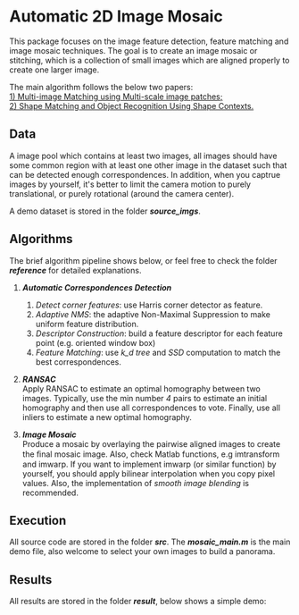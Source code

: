 # Automatic 2D Image Mosaic
This package focuses on the image feature detection, feature matching and image mosaic techniques. The goal is to create an image mosaic or stitching, which is a collection of small images which are aligned properly to create one larger image.        

The main algorithm follows the below two papers:         
[1) Multi-image Matching using Multi-scale image patches; ](http://ieeexplore.ieee.org/xpls/icp.jsp?arnumber=1467310)      
[2) Shape Matching and Object Recognition Using Shape Contexts.](http://citeseerx.ist.psu.edu/viewdoc/download?doi=10.1.1.441.6897&rep=rep1&type=pdf)


Data
----
A image pool which contains at least two images, all images should have some common region with at least one other image in the dataset such that can be detected enough correspondences. In addition, when you captrue images by yourself, it's better to limit the camera motion to purely translational, or purely rotational (around the camera center).        

A demo dataset is stored in the folder **_source_imgs_**.


Algorithms
----------
The brief algorithm pipeline shows below, or feel free to check the folder **_reference_** for detailed explanations.       
1. **_Automatic Correspondences Detection_**        
    1. _Detect corner features_: use Harris corner detector as feature.     
    2. _Adaptive NMS_: the adaptive Non-Maximal Suppression to make uniform feature distribution.
    3. _Descriptor Construction_: build a feature descriptor for each feature point (e.g. oriented window box)
    4. _Feature Matching_: use _k_d tree_ and _SSD_ computation to match the best correspondences.

2. **_RANSAC_**         
Apply RANSAC to estimate an optimal homography between two images. Typically, use the min number _4_ pairs to estimate an initial homography and then use all correspondences to vote. Finally, use all inliers to estimate a new optimal homography.

3. **_Image Mosaic_**        
Produce a mosaic by overlaying the pairwise aligned images to create the ﬁnal mosaic image. Also, check Matlab functions, e.g imtransform and imwarp. If you want to implement imwarp (or similar function) by yourself, you should apply bilinear interpolation when you copy pixel values. Also, the implementation of _smooth image blending_ is recommended.


Execution
---------
All source code are stored in the folder **_src_**. The **_mosaic_main.m_** is the main demo file, also welcome to select your own images to build a panorama.


Results
-------
All results are stored in the folder **_result_**, below shows a simple demo:

